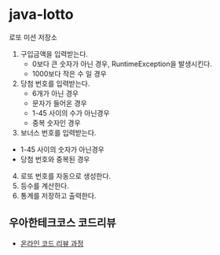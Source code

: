 # java-lotto

로또 미션 저장소

1. 구입금액을 입력받는다.
    * 0보다 큰 숫자가 아닌 경우, RuntimeException을 발생시킨다.
    * 1000보다 작은 수 일 경우
2. 당첨 번호를 입력받는다.
   * 6개가 아닌 경우
   * 문자가 들어온 경우
   * 1-45 사이의 수가 아닌경우
   * 중복 숫자인 경우
3. 보너스 번호를 입력받는다.
  * 1-45 사이의 숫자가 아닌경우
  * 당첨 번호와 중복된 경우
4. 로또 번호를 자동으로 생성한다.
5. 등수를 계산한다.
6. 통계를 저장하고 출력한다.




## 우아한테크코스 코드리뷰

- [온라인 코드 리뷰 과정](https://github.com/woowacourse/woowacourse-docs/blob/master/maincourse/README.md)

